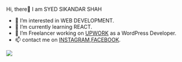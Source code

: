Hi, there👋 
I am SYED SIKANDAR SHAH

- 👀 I’m interested in WEB DEVELOPMENT.
- 🌱 I’m currently learning REACT.
- 💞️ I’m Freelancer working on [UPWORK](https://www.upwork.com/freelancers/~0111db188090be018c?viewMode=1) as a WordPress Developer.
- 📫 contact me on [INSTAGRAM](https://www.instagram.com/sayedsikandarshah/?fbclid=IwAR1C70jIWINqNzyBIjJlv4BYkVChYF_bsDi7rZ7LTmqedCEWHjGQUNsr-tI),[FACEBOOK](https://www.facebook.com/sayedsikandar.shah.12/?viewas=100000686899395&show_switched_toast=0&show_invite_to_follow=0&show_switched_tooltip=0&show_podcast_settings=0&show_community_transition=0&show_community_review_changes=0&show_follower_visibility_disclosure=0).

<img src="https://github-readme-stats.vercel.app/api?username=Sayed70480&&show_icons=true&title_color=ffffff&icon_color=bb2acf&text_color=daf7dc&bg_color=151515">

<!---
Sayed70480/Sayed70480 is a ✨ special ✨ repository because its `README.md` (this file) appears on your GitHub profile.
You can click the Preview link to take a look at your changes.
--->
